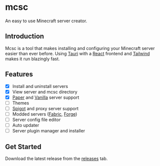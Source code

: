 # mcsc

An easy to use Minecraft server creator.

## Introduction

Mcsc is a tool that makes installing and configuring your Minecraft server easier than ever before. Using <a href="https://tauri.app/" target="_blank">Tauri</a> with a <a href="https://reactjs.org/" target="_blank">React</a> frontend and <a href="https://tailwindcss.com/" target="_blank">Tailwind</a> makes it run blazingly fast.

## Features

- [x] Install and uninstall servers
- [x] View server and mcsc directory
- [x] <a href="https://papermc.io/" target="_blank">Paper</a> and <a href="https://www.minecraft.net/en-us/download/server" target="_blank">Vanilla</a> server support
- [ ] Themes
- [ ] <a href="https://www.spigotmc.org/" target="_blank">Spigot</a> and proxy server support
- [ ] Modded servers (<a href="https://fabricmc.net/" target="_blank">Fabric</a>, <a href="https://files.minecraftforge.net/net/minecraftforge/forge/" target="_blank">Forge</a>)
- [ ] Server config file editor
- [ ] Auto updater
- [ ] Server plugin manager and installer

## Get Started

Download the latest release from the <a href="https://github.com/brunolepis/mcsc/releases" target="_blank">releases</a> tab.
